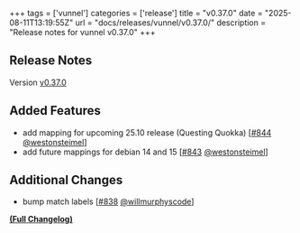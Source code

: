 +++
tags = ['vunnel']
categories = ['release']
title = "v0.37.0"
date = "2025-08-11T13:19:55Z"
url = "docs/releases/vunnel/v0.37.0/"
description = "Release notes for vunnel v0.37.0"
+++

## Release Notes

Version [v0.37.0](https://github.com/anchore/vunnel/releases/tag/v0.37.0)

## Added Features

- add mapping for upcoming 25.10 release (Questing Quokka) [[#844](https://github.com/anchore/vunnel/pull/844) [@westonsteimel](https://github.com/westonsteimel)]
- add future mappings for debian 14 and 15 [[#843](https://github.com/anchore/vunnel/pull/843) [@westonsteimel](https://github.com/westonsteimel)]

## Additional Changes

- bump match labels [[#838](https://github.com/anchore/vunnel/pull/838) [@willmurphyscode](https://github.com/willmurphyscode)]

**[(Full Changelog)](https://github.com/anchore/vunnel/compare/v0.36.0...v0.37.0)**
